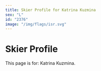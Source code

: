 ```yaml
---
title: Skier Profile for Katrina Kuzmina
sex: "L"
id: "2376"
image: "/img/flags/isr.svg" 
---
```


# Skier Profile

This page is for: Katrina Kuzmina.
    